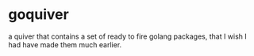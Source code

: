 # goquiver
a quiver that contains a set of ready to fire golang packages, that I wish I had have made them much earlier.
